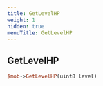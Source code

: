```yaml
---
title: GetLevelHP
weight: 1
hidden: true
menuTitle: GetLevelHP
---
```

## GetLevelHP
```perl
$mob->GetLevelHP(uint8 level)
```